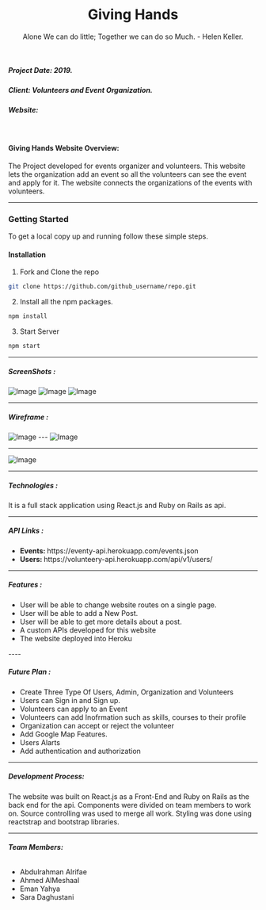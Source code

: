 
<h1 align="center">Giving Hands </h1>
<p align="center"> Alone We can do little; Together we can do so Much. - Helen Keller.</p>
</br>

<h5> Project Date:  2019. </h5> 
<h5> Client: Volunteers and Event Organization.</h5> 
<h5> Website:</h5> 
<p><a href="" target="_blank"></a></p>

</br>
 <h4>Giving Hands Website Overview: </h4>
 <p>The Project developed for events organizer and volunteers. This website lets the organization add an event so all the volunteers can see the event and apply for it. The website connects the organizations of the events with volunteers.</p>
 
---

### Getting Started
To get a local copy up and running follow these simple steps.

#### Installation
 
1. Fork and Clone the repo
```sh
git clone https://github.com/github_username/repo.git
```
2. Install all the npm packages.

```sh
npm install
```
3. Start Server

```sh
npm start
```
----

<h5> ScreenShots :</h5>
  <img src="/giving2.png" alt="Image" >
  <img src="/giving3.png" alt="Image" >
  <img src="/giving4.png" alt="Image">

---
<h5> Wireframe :</h5>

<img src="/Wireframe11.png" alt="Image">
---

<img src="/Wireframe2.png" alt="Image" >

---

<img src="/Wireframe3.png" alt="Image">

----

<h5>Technologies :</h5>
<p>It is a full stack application using React.js and Ruby on Rails as api.</p>


----

<h5>API Links :</h5>
<ul> 
 <li> <strong class="font-weight-bold">Events: </strong> https://eventy-api.herokuapp.com/events.json </li>
 <li> <strong class="font-weight-bold"> Users: </strong> https://volunteery-api.herokuapp.com/api/v1/users/</li>
</ul>

----

<h5>Features : </h5>
<ul>
<li> User will be able to change website routes on a single page.</li>
<li> User will be able to add a New Post.</li>
<li> User will be able to get more details about a post.</li>
<li> A custom APIs developed for this website</li>
<li> The website deployed into Heroku</li>
</ul>
----

<h5>Future Plan : </h5>
<ul>
 <li> Create Three Type Of Users, Admin, Organization and Volunteers</li>
 <li> Users can Sign in and Sign up. </li>
 <li> Volunteers can apply to an Event</li>
 <li> Volunteers can add Inofrmation such as skills, courses to their profile</li>
 <li> Organization can accept or reject the volunteer </li>
 <li> Add Google Map Features. </li>
 <li> Users Alarts</li>
 <li> Add authentication and authorization</li>
</ul>
              
----

<h5>Development Process:</h5> 
<p> The website was built on React.js as a Front-End and Ruby on Rails as the back end for the api. Components were divided on team members to work on. Source controlling was used to merge all work. Styling was done using reactstrap and bootstrap libraries.</p>

----

<h6><strong> Team Members:</strong></h6>
<ul> 
 <li>Abdulrahman Alrifae</li>
 <li>Ahmed AlMeshaal</li>
 <li>Eman Yahya</li>
 <li>Sara Daghustani</li>
</ul>

